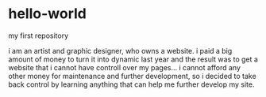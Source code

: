 # hello-world
my first repository

i am an artist and graphic designer, who owns a website. i paid a big amount of money to turn it into dynamic last year and the result was to get a website that i cannot have controll over my pages... i cannot afford any other money for maintenance and further development, so i decided to take back control by learning anything that can help me further develop my site.
